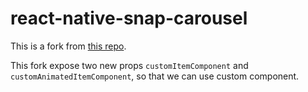# react-native-snap-carousel

This is a fork from [this repo](https://github.com/archriss/react-native-snap-carousel).

This fork expose two new props `customItemComponent` and `customAnimatedItemComponent`, so that we can use custom component.
